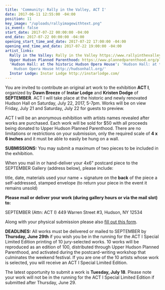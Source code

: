 ```yaml
---
title: 'Community: Rally in the Valley, ACT I'
date: 2017-06-11 12:55:00 -04:00
position: 11
key_image: "/uploads/rallyimagewithtext.png"
is_event: false
start_date: 2017-07-22 00:00:00 -04:00
end_date: 2017-07-22 00:00:00 -04:00
opening_start_time_and_date: 2017-07-22 17:00:00 -04:00
opening_end_time_and_date: 2017-07-22 19:00:00 -04:00
artist_links:
  Rally in the Valley: Rally in the Valley https://www.rallyinthevalley.org/
  Upper Hudson Planned Parenthood: https://www.plannedparenthood.org/planned-parenthood-upper-hudson
  'Hudson Hall: at the historic Hudson Opera House': 'Hudson Hall: at the historic
    Hudson Opera House http://hudsonhall.org/'
  Instar Lodge: Instar Lodge http://instarlodge.com/
---
```


You are invited to contribute an original art work to the exhibition **ACT I**, organized by **Dawn Breeze** of **Instar Lodge** and **Kristen Dodge** of **SEPTEMBER**. ACT I will take place at the historic and newly renovated Hudson Hall on Saturday, July 22, 2017, 5-7pm. Works will be on view Friday, July 21 and Saturday, July 22 for guests to preview.

ACT I will be an anonymous exhibition with artists names revealed after works are purchased. Each work will be sold for $50 with all proceeds being donated to Upper Hudson Planned Parenthood. There are no limitations or restrictions on your submission, only the required scale of **4 x 6 inches** and it must be able to easily be hung on a wall.

**SUBMISSIONS:**
You may submit a maximum of two pieces to be included in the exhibition.

When you mail in or hand-deliver your 4x6" postcard piece to the SEPTEMBER Gallery (address below), please include:

title, date, materials used
your name + signature on the **back** of the piece
a self-addressed, stamped envelope (to return your piece in the event it remains unsold)

**Please mail or deliver your work (during gallery hours or via the mail slot) to:**

SEPTEMBER (Attn: ACT I)
449 Warren Street #3, Hudson, NY 12534

Along with your physical submission please also [fill out this form](https://form.jotform.us/71367100092144).

**DEADLINES:**
All works must be delivered or mailed to SEPTEMBER by **Thursday, June 29th** if you wish you be in the running for the ACT I Special Limited Edition printing of 10 jury-selected works. 10 works will be reproduced as an edition of 100, distributed through Upper Hudson Planned Parenthood, and activated during the postcard-writing workshop that culminates the weekend festival. If you are one of the 10 artists whose work is selected, you will receive an ACT I Special Limited Edition.

The latest opportunity to submit a work is **Tuesday, July 18**. Please note your work will not be in the running for the ACT I Special Limited Edition if submitted after Thursday, June 29.